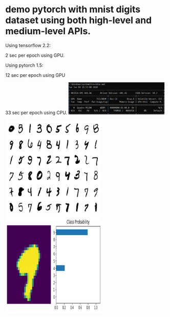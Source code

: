 # demo pytorch with mnist digits dataset using both high-level and medium-level APIs.

Using tensorflow 2.2:

2 sec per epoch using GPU.


Using pytorch 1.5:

12 sec per epoch using GPU

33 sec per epoch using CPU.
<img src="nvidia-smi.png" width="300px" height="100px" />
 
 
<img src="digit demo.png" width="300px" height="300px" />  <img src="one digit predic demo.png" width="300px" height="300px" />
